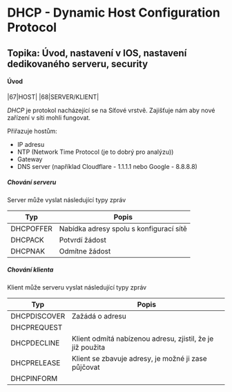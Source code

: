 # DHCP - Dynamic Host Configuration Protocol

## Topika: Úvod, nastavení v IOS, nastavení dedikovaného serveru, security

#### Úvod

|67|HOST|
|68|SERVER/KLIENT|

*DHCP* je protokol nacházející se na Síťové vrstvě. Zajišťuje nám aby nové zařízení v síti mohli fungovat. 

Přiřazuje hostům:
- IP adresu
- NTP (Network Time Protocol (je to dobrý pro analýzu))
- Gateway
- DNS server (například Cloudflare - 1.1.1.1 nebo Google - 8.8.8.8)

##### Chování serveru

Server může vyslat následující typy zpráv

|Typ|Popis
|---|---|
|DHCPOFFER|Nabídka adresy spolu s konfigurací sítě|
|DHCPACK|Potvrdí žádost|
|DHCPNAK|Odmítne žádost|

##### Chování klienta

Klient může serveru vyslat následující typy zpráv

|Typ|Popis
|---|---|
|DHCPDISCOVER|Zažádá o adresu|
|DHCPREQUEST|
|DHCPDECLINE|Klient odmítá nabízenou adresu, zjistil, že je již použita|
|DHCPRELEASE|Klient se zbavuje adresy, je možné ji zase půjčovat|
|DHCPINFORM|
